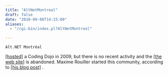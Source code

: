 ```yaml
---
title: "AltNetMontreal"
draft: false
date: "2010-09-08T14:15:00"
aliases:
  - "/cgi-bin/index.pl?AltNetMontreal"

---
```

    Alt.NET Montréal
[\[hosted\]](http://www.eventbrite.com/org/214362104?s=1219642) a Coding
Dojo in 2009, but there is no recent activity and the [\[the web
site\]](http://www.altnetmontreal.com) is abandoned. Maxime Rouiller
started this community, according to [\[his blog
post\]](http://blog.decayingcode.com/2009/06/if-you-build-it-they-will-come-or-how.html)
.
